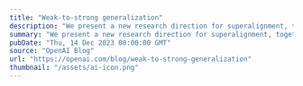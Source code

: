 ```yaml
---
title: "Weak-to-strong generalization"
description: "We present a new research direction for superalignment, together with promising initial results: can we leverage the generalization properties of deep learning to control strong models with weak supervisors?"
summary: "We present a new research direction for superalignment, together with promising initial results: can we leverage the generalization properties of deep learning to control strong models with weak supervisors?"
pubDate: "Thu, 14 Dec 2023 00:00:00 GMT"
source: "OpenAI Blog"
url: "https://openai.com/blog/weak-to-strong-generalization"
thumbnail: "/assets/ai-icon.png"
---
```


